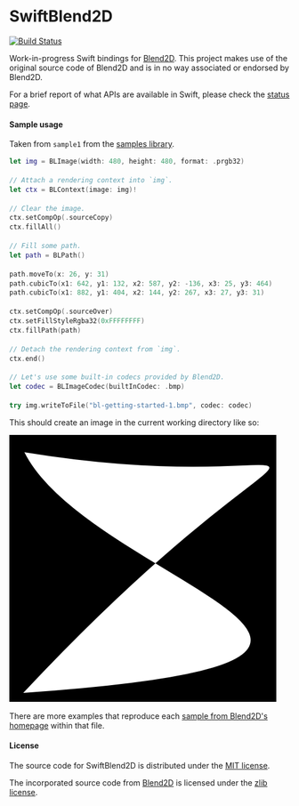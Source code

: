# SwiftBlend2D

[![Build Status](https://dev.azure.com/luiz-fs/swift-blend2d/_apis/build/status/LuizZak.swift-blend2d?branchName=master)](https://dev.azure.com/luiz-fs/swift-blend2d/_build/latest?definitionId=5&branchName=master)

Work-in-progress Swift bindings for [Blend2D](https://github.com/blend2d/blend2d). This project makes use of the original source code of Blend2D and is in no way associated or endorsed by Blend2D.

For a brief report of what APIs are available in Swift, please check the [status page](/Status.md).

#### Sample usage

Taken from `sample1` from the [samples library](Sources/SwiftBlend2DSample/Samples.swift).

```swift
let img = BLImage(width: 480, height: 480, format: .prgb32)

// Attach a rendering context into `img`.
let ctx = BLContext(image: img)!

// Clear the image.
ctx.setCompOp(.sourceCopy)
ctx.fillAll()

// Fill some path.
let path = BLPath()

path.moveTo(x: 26, y: 31)
path.cubicTo(x1: 642, y1: 132, x2: 587, y2: -136, x3: 25, y3: 464)
path.cubicTo(x1: 882, y1: 404, x2: 144, y2: 267, x3: 27, y3: 31)

ctx.setCompOp(.sourceOver)
ctx.setFillStyleRgba32(0xFFFFFFFF)
ctx.fillPath(path)

// Detach the rendering context from `img`.
ctx.end()

// Let's use some built-in codecs provided by Blend2D.
let codec = BLImageCodec(builtInCodec: .bmp)

try img.writeToFile("bl-getting-started-1.bmp", codec: codec)
```

This should create an image in the current working directory like so:

![Sample 1](bl-getting-started-1.png)

There are more examples that reproduce each [sample from Blend2D's homepage](https://blend2d.com/doc/getting-started.html) within that file.

#### License

The source code for SwiftBlend2D is distributed under the [MIT license](https://tldrlegal.com/license/mit-license).

The incorporated source code from [Blend2D](https://blend2d.com) is licensed under the [zlib license](https://tldrlegal.com/license/zlib-libpng-license-(zlib)).

